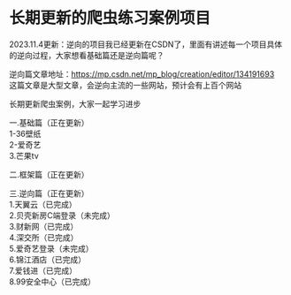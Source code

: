 # 长期更新的爬虫练习案例项目
2023.11.4更新：逆向的项目我已经更新在CSDN了，里面有讲述每一个项目具体的逆向过程，大家想看基础篇还是逆向篇呢？  

逆向篇文章地址：https://mp.csdn.net/mp_blog/creation/editor/134191693  
这篇文章是大型文章，会逆向主流的一些网站，预计会有上百个网站  

长期更新爬虫案例，大家一起学习进步  

一.基础篇（正在更新）  
1-36壁纸  
2-爱奇艺  
3.芒果tv  


二.框架篇（正在更新）  



三.逆向篇（正在更新）  
1.天翼云（已完成）  
2.贝壳新房C端登录（未完成）  
3.财新网（已完成）  
4.深交所（已完成）  
5.爱奇艺登录（未完成）  
6.锦江酒店（已完成）  
7.爱钱进（已完成）  
8.99安全中心（已完成）  
